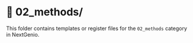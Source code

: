 # 📁 02_methods/

This folder contains templates or register files for the `02_methods` category in NextGenio.